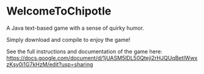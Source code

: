 # WelcomeToChipotle
A Java text-based game with a sense of quirky humor. 

Simply download and compile to enjoy the game!

See the full instructions and documentation of the game here: https://docs.google.com/document/d/1jUASM5lDL50Qteji2rHJQUqBetIWwxzKsy0i1G7kHzM/edit?usp=sharing
